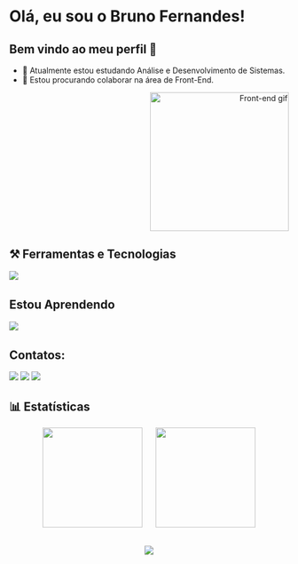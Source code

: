# Olá, eu sou o Bruno Fernandes!
## Bem vindo ao meu perfil 👋
- 🔭 Atualmente estou estudando Análise e Desenvolvimento de Sistemas.
- 🌱 Estou procurando colaborar na área de Front-End.

<p align="end">
  <img src="https://media.giphy.com/media/L8K62iTDkzGX6/giphy.gif" width="250px" alt="Front-end gif"/>
</p>
<h2>⚒️ Ferramentas e Tecnologias</h2>

<p>
  <img src="https://skillicons.dev/icons?i=html,css,git,github,bootstrap" />
  &nbsp;&nbsp;&nbsp;&nbsp;
</p>
  
## Estou Aprendendo
<img src="https://skillicons.dev/icons?i=js,java" />
  &nbsp;&nbsp;&nbsp;&nbsp;

## Contatos:
<div>
<a href="https://www.linkedin.com/in/brunofernandesdevpro" target="_blank"><img loading="lazy" src="https://img.shields.io/badge/-LinkedIn-%230077B5?style=for-the-badge&logo=linkedin&logoColor=white" target="_blank"></a> 
<a href="https://instagram.com/_bruno_fer" target="_blank"><img loading="lazy" src="https://img.shields.io/badge/-Instagram-%23E4405F?style=for-the-badge&logo=instagram&logoColor=white" target="_blank"></a>
<a href = "mailto:brfernandes.silva@gmail.com"><img loading="lazy" src="https://img.shields.io/badge/Gmail-D14836?style=for-the-badge&logo=gmail&logoColor=white" target="_blank"></a>  
</div>

<h2>📊 Estatísticas</h2>
<div align="center">
  <img loading="lazy" height="180em" style="margin-right: 20px;" 
       src="https://github-readme-stats.vercel.app/api/top-langs/?username=Bruno6540&layout=compact&langs_count=7&theme=dracula"/>
  <img height="180em" 
       src="https://github-readme-streak-stats.herokuapp.com/?user=Bruno6540&theme=dracula"/>
</div>

##
<div align="center">
  <img src="https://github-profile-trophy.vercel.app/?username=Bruno6540&theme=dracula&no-frame=true&no-bg=true&row=1&column=7" />
</div>
